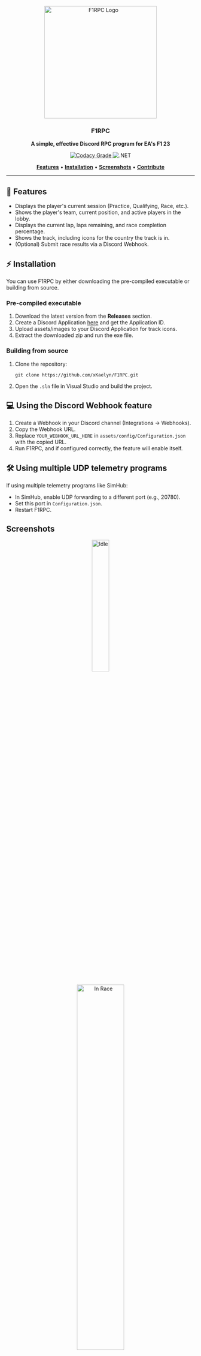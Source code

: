 
<p align="center">
  <a href="https://github.com/xKaelyn/F1RPC">
    <img src="https://upload.wikimedia.org/wikipedia/commons/3/33/F1.svg" alt="F1RPC Logo" width="300">
  </a>
</p>

<h3 align="center"><b>F1RPC</b></h3>
<p align="center"><b>A simple, effective Discord RPC program for EA's F1 23</b></p>

<p align="center">
<a href="https://app.codacy.com/gh/xKaelyn/F1RPC/dashboard?utm_source=gh&utm_medium=referral&utm_content=&utm_campaign=Badge_grade">
<img alt="Codacy Grade" src="https://img.shields.io/codacy/grade/2a839beeb5744eb99d05d22e54b2f6ce?style=for-the-badge&logo=codacy">
</a>
<img alt=".NET" src="https://img.shields.io/badge/built%20with%20.NET-5C2D91?style=for-the-badge&logo=dotnet">
</p>

<p align="center">
    <a href="#-features"><b>Features</b></a> •
    <a href="#-installation"><b>Installation</b></a> •
    <a href="#screenshots"><b>Screenshots</b></a> •
    <a href="#-contribute"><b>Contribute</b></a>
</p>

---

## 🚀 Features

- Displays the player's current session (Practice, Qualifying, Race, etc.).
- Shows the player's team, current position, and active players in the lobby.
- Displays the current lap, laps remaining, and race completion percentage.
- Shows the track, including icons for the country the track is in.
- (Optional) Submit race results via a Discord Webhook.

## ⚡ Installation

You can use F1RPC by either downloading the pre-compiled executable or building from source.

### Pre-compiled executable
1. Download the latest version from the **Releases** section.
2. Create a Discord Application [here](https://discord.com/developers/applications) and get the Application ID.
3. Upload assets/images to your Discord Application for track icons.
4. Extract the downloaded zip and run the exe file.

### Building from source
1. Clone the repository:
   ```
   git clone https://github.com/xKaelyn/F1RPC.git
   ```
2. Open the `.sln` file in Visual Studio and build the project.

## 💻 Using the Discord Webhook feature

1. Create a Webhook in your Discord channel (Integrations → Webhooks).
2. Copy the Webhook URL.
3. Replace `YOUR_WEBHOOK_URL_HERE` in `assets/config/Configuration.json` with the copied URL.
4. Run F1RPC, and if configured correctly, the feature will enable itself.

## 🛠️ Using multiple UDP telemetry programs

If using multiple telemetry programs like SimHub:
- In SimHub, enable UDP forwarding to a different port (e.g., 20780).
- Set this port in `Configuration.json`.
- Restart F1RPC.

## Screenshots

<p align="center">
    <img src="https://github.com/xKaelyn/F1RPC/assets/20905508/70b8ef9f-d09d-46f3-a63d-9bdaf34743d9" alt="Idle" width="30%">
    <br><br>
    <img src="https://github.com/xKaelyn/F1RPC/assets/20905508/7cd153dc-9d35-4d0e-830c-45b9de31d362" alt="In Race" width="50%">
    <br><br>
    <img src="https://github.com/xKaelyn/F1RPC/assets/20905508/c462ef47-cad0-4f26-b58b-7bdb32e8c2ba" alt="Final Classification" width="50%">
    <br><br>
    <img src="https://github.com/xKaelyn/F1RPC/assets/20905508/ee8ab758-613b-4da0-9673-28b5431e2e8f" alt="Discord Embed" width="80%">
</p>

## ❤️ Contribute

Contributions are welcome! Clone the repo, and feel free to submit pull requests, fix bugs, or improve the code. Ensure you use **Visual Studio** for development.

---

**Built with:**
- Microsoft Visual Studio 2022
- [f1-sharp](https://github.com/gvescu/f1-sharp) by gvescu
- [net-discord-rpc](https://github.com/HeroesReplay/net-discord-rpc) by HeroesReplay
- [CSharpDiscordWebhook](https://github.com/N4T4NM/CSharpDiscordWebhook) by N4T4NM
- [iso-country-flags-svg-collection](https://github.com/joielechong/iso-country-flags-svg-collection?tab=readme-ov-file) by joielechong
